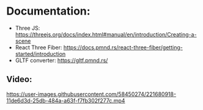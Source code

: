 # Documentation:

 - Three JS: https://threejs.org/docs/index.html#manual/en/introduction/Creating-a-scene
 - React Three Fiber: https://docs.pmnd.rs/react-three-fiber/getting-started/introduction
 - GLTF converter: https://gltf.pmnd.rs/ 



## Video:


https://user-images.githubusercontent.com/58450274/221680918-11de6d3d-25db-484a-a63f-f7fb302f277c.mp4

